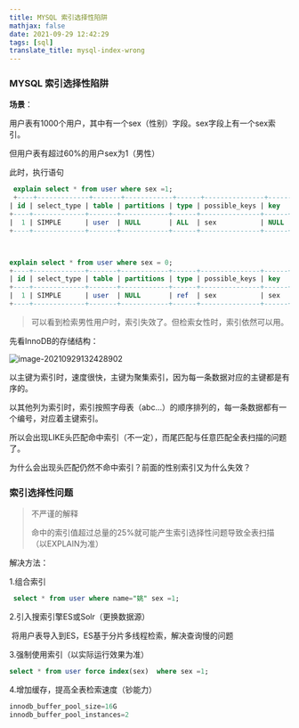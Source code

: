 ```yaml
---
title: MYSQL 索引选择性陷阱
mathjax: false
date: 2021-09-29 12:42:29
tags: [sql]
translate_title: mysql-index-wrong
---
```


### MYSQL 索引选择性陷阱

**场景**：

用户表有1000个用户，其中有一个sex（性别）字段。sex字段上有一个sex索引。

但用户表有超过60%的用户sex为1（男性）

此时，执行语句

```sql
 explain select * from user where sex =1;
 +----+-------------+-------+------------+------+---------------+------+---------+------+------+----------+-
| id | select_type | table | partitions | type | possible_keys | key  | key_len | ref  | rows | filtered | Extra       |
+----+-------------+-------+------------+------+---------------+------+---------+------+------+----------+--
|  1 | SIMPLE      | user  | NULL       | ALL  | sex           | NULL | NULL    | NULL |   14 |    71.43 | Using where |
+----+-------------+-------+------------+------+---------------+------+---------+------+------+----------+--



explain select * from user where sex = 0;
+----+-------------+-------+------------+------+---------------+------+---------+-------+------+----------+-
| id | select_type | table | partitions | type | possible_keys | key  | key_len | ref   | rows | filtered | Extra |
+----+-------------+-------+------------+------+---------------+------+---------+-------+------+----------+-
|  1 | SIMPLE      | user  | NULL       | ref  | sex           | sex  | 4       | const |    4 |   100.00 | NULL  |
+----+-------------+-------+------------+------+---------------+------+---------+-------+------+----------+-
```

> 可以看到检索男性用户时，索引失效了。但检索女性时，索引依然可以用。



先看InnoDB的存储结构：

![image-20210929132428902](https://cdn.kayleh.top/gh/kayleh/cdn4/MYSQL-%E7%B4%A2%E5%BC%95%E9%80%89%E6%8B%A9%E6%80%A7%E5%A4%AA%E5%B7%AE%E5%AF%BC%E8%87%B4%E5%85%A8%E8%A1%A8%E6%89%AB%E6%8F%8F/image-20210929132428902-16328930759731.png)

以主键为索引时，速度很快，主键为聚集索引，因为每一条数据对应的主键都是有序的。

以其他列为索引时，索引按照字母表（abc...）的顺序排列的，每一条数据都有一个编号，对应着主键索引。

所以会出现LIKE头匹配命中索引（不一定），而尾匹配与任意匹配全表扫描的问题了。



为什么会出现头匹配仍然不命中索引？前面的性别索引又为什么失效？

### 索引选择性问题

> 不严谨的解释
>
> 命中的索引值超过总量的25%就可能产生索引选择性问题导致全表扫描（以EXPLAIN为准）

解决方法：

1.组合索引

```sql
 select * from user where name="姚" sex =1;
```

2.引入搜索引擎ES或Solr（更换数据源）

​	将用户表导入到ES，ES基于分片多线程检索，解决查询慢的问题

3.强制使用索引（以实际运行效果为准）

```sql
select * from user force index(sex)  where sex =1;
```

4.增加缓存，提高全表检索速度（钞能力）

```sql
innodb_buffer_pool_size=16G
innodb_buffer_pool_instances=2
```

